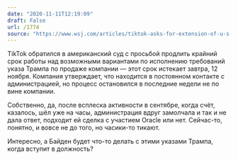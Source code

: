 ```yaml
---
date: "2020-11-11T12:19:09"
draft: False
url: /1774
source: "https://www.wsj.com/articles/tiktok-asks-for-extension-of-u-s-government-deadline-to-divest-11605062177?mod=tech_lead_pos1"
---
```


TikTok обратился в американский суд с просьбой продлить крайний срок работы над возможными вариантами по исполнению требований указа Трампа по продаже компании — этот срок истекает завтра, 12 ноября. Компания утверждает, что находится в постоянном контакте с администрацией, но процесс остановился в последние недели не по вине компании.

Собственно, да, после всплеска активности в сентябре, когда счёт, казалось, шёл уже на часы, администрация вдруг замолчала и так и не дала ответ, подходит ей сделка с участием Oracle или нет. Сейчас-то, понятно, и вовсе не до того, но часики-то тикают.

Интересно, а Байден будет что-то делать с этими указами Трампа, когда вступит в должность?
